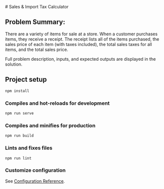 <!DOCTYPE html>
<html lang="">
<head>
    <style type="text/css">
        table{
            border: 1px solid black;
        }
    </style>
</head>
<body>
# Sales & Import Tax Calculator

## Problem Summary: 

<p>There are a variety of items for sale at a store. When a customer purchases items, they receive a receipt. The receipt
lists all of the items purchased, the sales price of each item (with taxes included), the total sales taxes for all items,
and the total sales price.</p>

<p> Full problem description, inputs, and expected outputs are displayed in the solution.</p>

## Project setup
```
npm install
```

### Compiles and hot-reloads for development
```
npm run serve
```

### Compiles and minifies for production
```
npm run build
```

### Lints and fixes files
```
npm run lint
```

### Customize configuration
See [Configuration Reference](https://cli.vuejs.org/config/).
</body>
</html>

